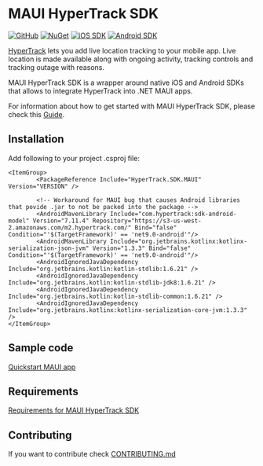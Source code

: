 # MAUI HyperTrack SDK

[![GitHub](https://img.shields.io/github/license/hypertrack/sdk-maui?color=orange)](./LICENSE)
[![NuGet](https://img.shields.io/nuget/v/HyperTrack.SDK.MAUI.svg)](https://www.nuget.org/packages/HyperTrack.SDK.MAUI)
[![iOS SDK](https://img.shields.io/badge/iOS%20SDK-5.11.3-brightgreen.svg)](https://github.com/hypertrack/sdk-ios)
[![Android SDK](https://img.shields.io/badge/Android%20SDK-7.11.4-brightgreen.svg)](https://github.com/hypertrack/sdk-android)

[HyperTrack](https://www.hypertrack.com) lets you add live location tracking to your mobile app. Live location is made available along with ongoing activity, tracking controls and tracking outage with reasons.

MAUI HyperTrack SDK is a wrapper around native iOS and Android SDKs that allows to integrate HyperTrack into .NET MAUI apps.

For information about how to get started with MAUI HyperTrack SDK, please check this [Guide](https://www.hypertrack.com/docs/install-sdk-maui).

## Installation

Add following to your project .csproj file:

```
<ItemGroup>
		<PackageReference Include="HyperTrack.SDK.MAUI" Version="VERSION" />

		<!-- Workaround for MAUI bug that causes Android libraries that povide .jar to not be packed into the package -->
		<AndroidMavenLibrary Include="com.hypertrack:sdk-android-model" Version="7.11.4" Repository="https://s3-us-west-2.amazonaws.com/m2.hypertrack.com/" Bind="false" Condition="'$(TargetFramework)' == 'net9.0-android'"/>
		<AndroidMavenLibrary Include="org.jetbrains.kotlinx:kotlinx-serialization-json-jvm" Version="1.3.3" Bind="false" Condition="'$(TargetFramework)' == 'net9.0-android'"/>
		<AndroidIgnoredJavaDependency Include="org.jetbrains.kotlin:kotlin-stdlib:1.6.21" />
		<AndroidIgnoredJavaDependency Include="org.jetbrains.kotlin:kotlin-stdlib-jdk8:1.6.21" />
		<AndroidIgnoredJavaDependency Include="org.jetbrains.kotlin:kotlin-stdlib-common:1.6.21" />
		<AndroidIgnoredJavaDependency Include="org.jetbrains.kotlinx:kotlinx-serialization-core-jvm:1.3.3" />
</ItemGroup>
```

## Sample code

[Quickstart MAUI app](https://github.com/hypertrack/quickstart-maui)

## Requirements

[Requirements for MAUI HyperTrack SDK](https://hypertrack.com/docs/install-sdk-maui#requirements)

## Contributing

If you want to contribute check [CONTRIBUTING.md](CONTRIBUTING.md)
